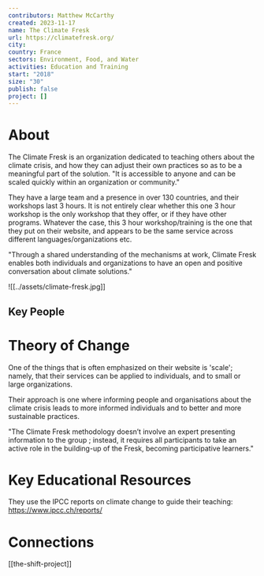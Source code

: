 ```yaml
---
contributors: Matthew McCarthy
created: 2023-11-17
name: The Climate Fresk
url: https://climatefresk.org/
city: 
country: France
sectors: Environment, Food, and Water
activities: Education and Training
start: "2018"
size: "30"
publish: false
project: []
---
```


# About

The Climate Fresk is an organization dedicated to teaching others about the climate crisis, and how they can adjust their own practices so as to be a meaningful part of the solution. "It is accessible to anyone and can be scaled quickly within an organization or community."

They have a large team and a presence in over 130 countries, and their workshops last 3 hours. It is not entirely clear whether this one 3 hour workshop is the only workshop that they offer, or if they have other programs. Whatever the case, this 3 hour workshop/training is the one that they put on their website, and appears to be the same service across different languages/organizations etc. 

"Through a shared understanding of the mechanisms at work, Climate Fresk enables both individuals and organizations to have an open and positive conversation about climate solutions."


![[../assets/climate-fresk.jpg]]



## Key People

# Theory of Change

One of the things that is often emphasized on their website is 'scale'; namely, that their services can be applied to individuals, and to small or large organizations. 

Their approach is one where informing people and organisations about the climate crisis leads to more informed individuals and to better and more sustainable practices. 

"The Climate Fresk methodology doesn’t involve an expert presenting information to the group ; instead, it requires all participants to take an active role in the building-up of the Fresk, becoming participative learners."
# Key Educational Resources

They use the IPCC reports on climate change to guide their teaching: https://www.ipcc.ch/reports/

# Connections

[[the-shift-project]]


